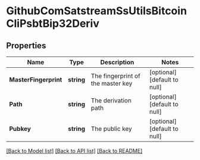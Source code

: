 # GithubComSatstreamSsUtilsBitcoinCliPsbtBip32Deriv

## Properties
Name | Type | Description | Notes
------------ | ------------- | ------------- | -------------
**MasterFingerprint** | **string** | The fingerprint of the master key | [optional] [default to null]
**Path** | **string** | The derivation path | [optional] [default to null]
**Pubkey** | **string** | The public key | [optional] [default to null]

[[Back to Model list]](../README.md#documentation-for-models) [[Back to API list]](../README.md#documentation-for-api-endpoints) [[Back to README]](../README.md)

